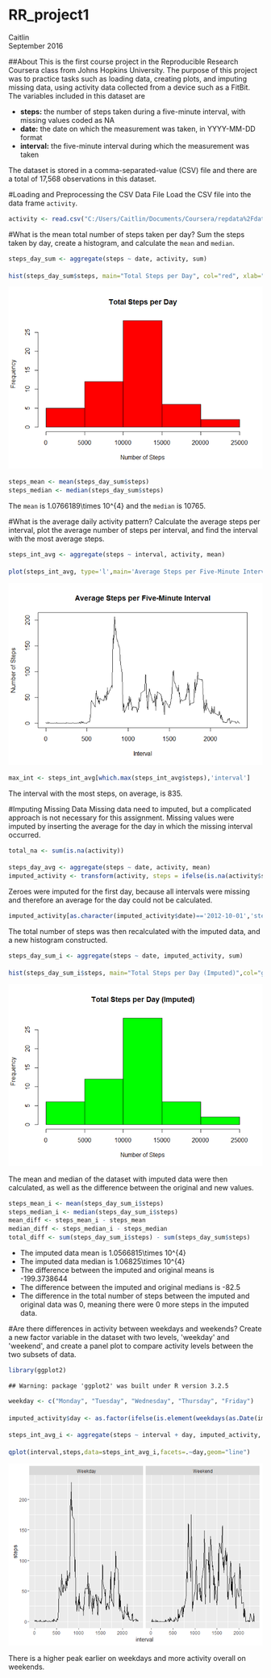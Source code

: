 # RR_project1
Caitlin  
September 2016  

##About 
This is the first course project in the Reproducible Research Coursera class from Johns Hopkins University. The purpose of this project was to practice tasks such as loading data, creating plots, and imputing missing data, using activity data collected from a device such as a FitBit. The variables included in this dataset are

- **steps:** the number of steps taken during a five-minute interval, with missing values coded as NA
- **date:** the date on which the measurement was taken, in YYYY-MM-DD format
- **interval:** the five-minute interval during which the measurement was taken  

The dataset is stored in a comma-separated-value (CSV) file and there are a total of 17,568 observations in this dataset.

#Loading and Preprocessing the CSV Data File
Load the CSV file into the data frame `activity`.


```r
activity <- read.csv("C:/Users/Caitlin/Documents/Coursera/repdata%2Fdata%2Factivity/activity.csv")
```

#What is the mean total number of steps taken per day?
Sum the steps taken by day, create a histogram, and calculate the `mean` and `median`.


```r
steps_day_sum <- aggregate(steps ~ date, activity, sum)

hist(steps_day_sum$steps, main="Total Steps per Day", col="red", xlab="Number of Steps")
```

![](PA1_template_files/figure-html/unnamed-chunk-2-1.png)<!-- -->

```r
steps_mean <- mean(steps_day_sum$steps)
steps_median <- median(steps_day_sum$steps)
```

The `mean` is 1.0766189\times 10^{4} and the `median` is 10765.

#What is the average daily activity pattern?
Calculate the average steps per interval, plot the average number of steps per interval, and find the interval with the most average steps.


```r
steps_int_avg <- aggregate(steps ~ interval, activity, mean)

plot(steps_int_avg, type='l',main='Average Steps per Five-Minute Interval',xlab='Interval',ylab='Number of Steps')
```

![](PA1_template_files/figure-html/unnamed-chunk-3-1.png)<!-- -->

```r
max_int <- steps_int_avg[which.max(steps_int_avg$steps),'interval']
```

The interval with the most steps, on average, is 835.

#Imputing Missing Data
Missing data need to imputed, but a complicated approach is not necessary for this assignment. Missing values were imputed by inserting the average for the day in which the missing interval occurred.


```r
total_na <- sum(is.na(activity))

steps_day_avg <- aggregate(steps ~ date, activity, mean)
imputed_activity <- transform(activity, steps = ifelse(is.na(activity$steps), steps_day_avg$steps[match(activity$date,steps_day_avg$date)],activity$steps))
```

Zeroes were imputed for the first day, because all intervals were missing and therefore an average for the day could not be calculated.


```r
imputed_activity[as.character(imputed_activity$date)=='2012-10-01','steps'] <- 0
```

The total number of steps was then recalculated with the imputed data, and a new histogram constructed.


```r
steps_day_sum_i <- aggregate(steps ~ date, imputed_activity, sum)

hist(steps_day_sum_i$steps, main="Total Steps per Day (Imputed)",col="green",xlab="Number of Steps")
```

![](PA1_template_files/figure-html/unnamed-chunk-6-1.png)<!-- -->

The mean and median of the dataset with imputed data were then calculated, as well as the difference between the original and new values.


```r
steps_mean_i <- mean(steps_day_sum_i$steps)
steps_median_i <- median(steps_day_sum_i$steps)
mean_diff <- steps_mean_i - steps_mean
median_diff <- steps_median_i - steps_median
total_diff <- sum(steps_day_sum_i$steps) - sum(steps_day_sum$steps)
```

- The imputed data mean is 1.0566815\times 10^{4}
- The imputed data median is 1.06825\times 10^{4}
- The difference between the imputed and original means is -199.3738644
- The difference between the imputed and original medians is -82.5
- The difference in the total number of steps between the imputed and original data was 0, meaning there were 0 more steps in the imputed data.

#Are there differences in activity between weekdays and weekends?
Create a new factor variable in the dataset with two levels, 'weekday' and 'weekend', and create a panel plot to compare activity levels between the two subsets of data.


```r
library(ggplot2)
```

```
## Warning: package 'ggplot2' was built under R version 3.2.5
```

```r
weekday <- c("Monday", "Tuesday", "Wednesday", "Thursday", "Friday")

imputed_activity$day <- as.factor(ifelse(is.element(weekdays(as.Date(imputed_activity$date)),weekday),"Weekday","Weekend"))

steps_int_avg_i <- aggregate(steps ~ interval + day, imputed_activity, mean)

qplot(interval,steps,data=steps_int_avg_i,facets=.~day,geom="line")
```

![](PA1_template_files/figure-html/unnamed-chunk-8-1.png)<!-- -->

There is a higher peak earlier on weekdays and more activity overall on weekends.
